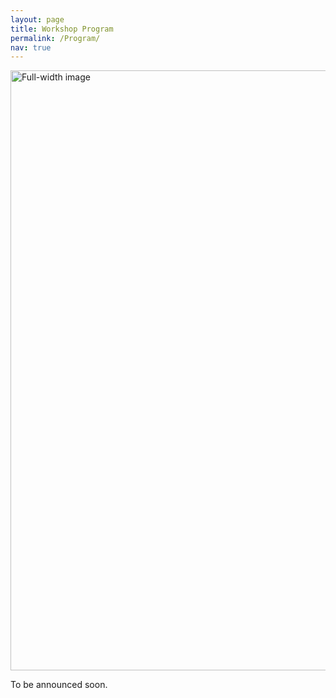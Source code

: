 ```yaml
---
layout: page
title: Workshop Program
permalink: /Program/
nav: true
---
```

<img src="{{ '/images/bologna2.webp' | relative_url }}" alt="Full-width image" style="width: 100vw; height: auto; display: block;">

To be announced soon.
